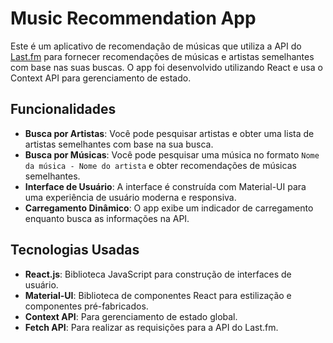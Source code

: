 # Music Recommendation App

Este é um aplicativo de recomendação de músicas que utiliza a API do [Last.fm](https://www.last.fm/api) para fornecer recomendações de músicas e artistas semelhantes com base nas suas buscas. O app foi desenvolvido utilizando React e usa o Context API para gerenciamento de estado.

## Funcionalidades

- **Busca por Artistas**: Você pode pesquisar artistas e obter uma lista de artistas semelhantes com base na sua busca.
- **Busca por Músicas**: Você pode pesquisar uma música no formato `Nome da música - Nome do artista` e obter recomendações de músicas semelhantes.
- **Interface de Usuário**: A interface é construída com Material-UI para uma experiência de usuário moderna e responsiva.
- **Carregamento Dinâmico**: O app exibe um indicador de carregamento enquanto busca as informações na API.

## Tecnologias Usadas

- **React.js**: Biblioteca JavaScript para construção de interfaces de usuário.
- **Material-UI**: Biblioteca de componentes React para estilização e componentes pré-fabricados.
- **Context API**: Para gerenciamento de estado global.
- **Fetch API**: Para realizar as requisições para a API do Last.fm.

